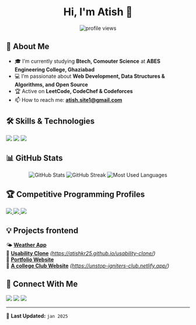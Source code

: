 <h1 align="center">Hi, I'm Atish 👋</h1>
<p align="center">
  <img src="https://komarev.com/ghpvc/?username=your-github-username&label=Profile%20Views&color=0e75b6&style=flat" alt="profile views" />
</p>

## 🚀 About Me
- 🎓 I’m currently studying **Btech, Comouter Science** at **ABES Engineering College, Ghaziabad**  
- 💻 I’m passionate about **Web Development, Data Structures & Algorithms, and Open Source**
- 🏆 Active on **LeetCode, CodeChef & Codeforces**
- 📫 How to reach me: **atish.site1@gmail.com**  

## 🛠️ Skills & Technologies
<p align="left">
  <img src="https://img.shields.io/badge/HTML5-%23E34F26.svg?style=for-the-badge&logo=html5&logoColor=white" />
  <img src="https://img.shields.io/badge/CSS3-%231572B6.svg?style=for-the-badge&logo=css3&logoColor=white" />
  <img src="https://img.shields.io/badge/JavaScript-%23F7DF1E.svg?style=for-the-badge&logo=javascript&logoColor=black" />
</p>

## 📊 GitHub Stats  
<p align="center">
  <img src="https://github-readme-stats.vercel.app/api?username=your-github-username&show_icons=true&theme=radical" alt="GitHub Stats" />
  <img src="https://github-readme-streak-stats.herokuapp.com/?user=your-github-username&theme=radical" alt="GitHub Streak" />
  <img src="https://github-readme-stats.vercel.app/api/top-langs/?username=your-github-username&layout=compact&theme=radical" alt="Most Used Languages" />
</p>


## 🏆 Competitive Programming Profiles
<p align="left">
  <a href="https://leetcode.com/atish0110">
    <img src="https://img.shields.io/badge/LeetCode-%23FFA116.svg?style=for-the-badge&logo=leetcode&logoColor=white" />
  </a>
  <a href="https://www.codechef.com/users/atishkumar65">
    <img src="https://img.shields.io/badge/CodeChef-%23008B8B.svg?style=for-the-badge&logo=codechef&logoColor=white" />
  </a>
  <a href="https://codeforces.com/profile/atishkumar6115">
    <img src="https://img.shields.io/badge/Codeforces-%231728C6.svg?style=for-the-badge&logo=codeforces&logoColor=white" />
  </a>
</p>

## 💡 Projects frontend
🌤️ **[Weather App](#)**  
🚀 **[Usability Clone](#)** *(https://atishkr25.github.io/usability-clone/)*  
📝 **[Portfolio Website](#)**  
🏫 **[A college Club Website](#)** *(https://unstop-igniters-club.netlify.app/)*  

## 🔗 Connect With Me
<p align="left">
  <a href="https://github.com/atishkr25"><img src="https://img.shields.io/badge/GitHub-%23181717.svg?style=for-the-badge&logo=github&logoColor=white" /></a>
  <a href="https://www.linkedin.com/in/atishkrs/"><img src="https://img.shields.io/badge/LinkedIn-%230A66C2.svg?style=for-the-badge&logo=linkedin&logoColor=white" /></a>
  <a href="https://twitter.com/atishkr25"><img src="https://img.shields.io/badge/Twitter-%231DA1F2.svg?style=for-the-badge&logo=twitter&logoColor=white" /></a>
</p>

---

🔄 **Last Updated:** `jan 2025`  
